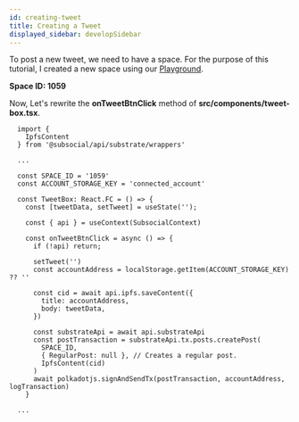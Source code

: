 ```yaml
---
id: creating-tweet
title: Creating a Tweet
displayed_sidebar: developSidebar
---
```


To post a new tweet, we need to have a space. For the purpose of this tutorial, I created a new space using our [Playground](https://play.subsocial.network/writing-data/space/create).

**Space ID: 1059**

Now, Let's rewrite the **onTweetBtnClick** method of **src/components/tweet-box.tsx**.

```tsx
  import {
    IpfsContent
  } from '@subsocial/api/substrate/wrappers'

  ...

  const SPACE_ID = '1059'
  const ACCOUNT_STORAGE_KEY = 'connected_account'

  const TweetBox: React.FC = () => {
    const [tweetData, setTweet] = useState('');

    const { api } = useContext(SubsocialContext)

    const onTweetBtnClick = async () => {
      if (!api) return;

      setTweet('')
      const accountAddress = localStorage.getItem(ACCOUNT_STORAGE_KEY) ?? ''

      const cid = await api.ipfs.saveContent({
        title: accountAddress,
        body: tweetData,
      })

      const substrateApi = await api.substrateApi
      const postTransaction = substrateApi.tx.posts.createPost(
        SPACE_ID,
        { RegularPost: null }, // Creates a regular post.
        IpfsContent(cid)
      )
      await polkadotjs.signAndSendTx(postTransaction, accountAddress, logTransaction)
    }

  ...
```
